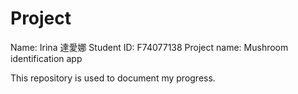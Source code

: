 # Project

Name: Irina 達愛娜
Student ID: F74077138
Project name: Mushroom identification app

This repository is used to document my progress.
